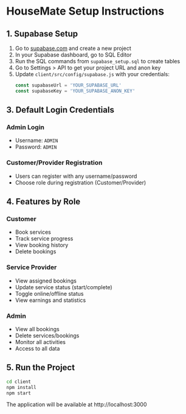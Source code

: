 # HouseMate Setup Instructions

## 1. Supabase Setup

1. Go to [supabase.com](https://supabase.com) and create a new project
2. In your Supabase dashboard, go to SQL Editor
3. Run the SQL commands from `supabase_setup.sql` to create tables
4. Go to Settings > API to get your project URL and anon key
5. Update `client/src/config/supabase.js` with your credentials:
   ```javascript
   const supabaseUrl = 'YOUR_SUPABASE_URL'
   const supabaseKey = 'YOUR_SUPABASE_ANON_KEY'
   ```



## 3. Default Login Credentials

### Admin Login
- Username: `ADMIN`
- Password: `ADMIN`

### Customer/Provider Registration
- Users can register with any username/password
- Choose role during registration (Customer/Provider)

## 4. Features by Role

### Customer
- Book services
- Track service progress
- View booking history
- Delete bookings

### Service Provider
- View assigned bookings
- Update service status (start/complete)
- Toggle online/offline status
- View earnings and statistics

### Admin
- View all bookings
- Delete services/bookings
- Monitor all activities
- Access to all data

## 5. Run the Project

```bash
cd client
npm install
npm start
```

The application will be available at http://localhost:3000